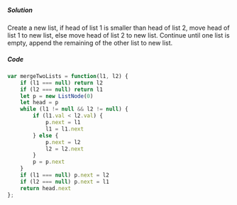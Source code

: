 ##### Solution

Create a new list, if head of list 1 is smaller than head of list 2, move head of list 1 to new list, else move head of list 2 to new list. Continue until one list is empty, append the remaining of the other list to new list.

##### Code

```javascript
var mergeTwoLists = function(l1, l2) {
    if (l1 === null) return l2
    if (l2 === null) return l1
    let p = new ListNode(0)
    let head = p
    while (l1 != null && l2 != null) {
        if (l1.val < l2.val) {
            p.next = l1
            l1 = l1.next
        } else {
            p.next = l2
            l2 = l2.next
        }
        p = p.next
    }
    if (l1 === null) p.next = l2
    if (l2 === null) p.next = l1
    return head.next
};
```


